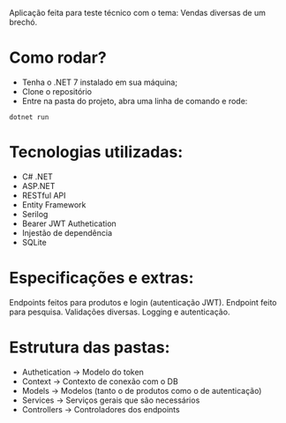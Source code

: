Aplicação feita para teste técnico com o tema: Vendas diversas de um brechó.

# Como rodar?
* Tenha o .NET 7 instalado em sua máquina;
* Clone o repositório
* Entre na pasta do projeto, abra uma linha de comando e rode:
```
dotnet run
```

# Tecnologias utilizadas:
* C# .NET
* ASP.NET
* RESTful API
* Entity Framework
* Serilog
* Bearer JWT Authetication
* Injestão de dependência
* SQLite

# Especificações e extras:
Endpoints feitos para produtos e login (autenticação JWT).
Endpoint feito para pesquisa.
Validações diversas.
Logging e autenticação.

# Estrutura das pastas:
* Authetication -> Modelo do token
* Context -> Contexto de conexão com o DB
* Models -> Modelos (tanto o de produtos como o de autenticação)
* Services -> Serviços gerais que são necessários
* Controllers -> Controladores dos endpoints
